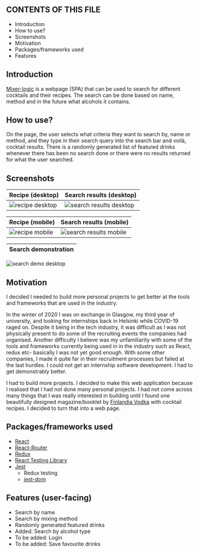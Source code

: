 CONTENTS OF THIS FILE
---------------------

 * Introduction
 * How to use?
 * Screenshots
 * Motivation
 * Packages/frameworks used
 * Features
 
## Introduction
[Mixer-logic](http://mixer-logic.surge.sh) is a webpage (SPA) that can be used to search for different cocktails and their recipes. The search can be done based on name, method and in the future what alcohols it contains.

## How to use?
On the page, the user selects what criteria they want to search by, name or method, and they type in their search query into the search bar and voilà, cocktail results. 
There is a randomly generated list of featured drinks whenever there has been no search done or there were no results returned for what the user searched.

## Screenshots

| Recipe (desktop)   | Search results (desktop) |
|------------|-------------| 
| ![recipe desktop](https://user-images.githubusercontent.com/33485810/86541137-37d1c680-bf13-11ea-9b61-ea9c93a5ecdf.jpg) | ![search results desktop](https://user-images.githubusercontent.com/33485810/86541144-44eeb580-bf13-11ea-9098-e735c92311a3.jpg) |

| Recipe (mobile)   | Search results (mobile) |
|------------|-------------| 
| ![recipe mobile](https://user-images.githubusercontent.com/33485810/86541150-4cae5a00-bf13-11ea-96fb-515dcd81aca2.jpg) | ![search results mobile](https://user-images.githubusercontent.com/33485810/86541158-55069500-bf13-11ea-9709-a2246df7087c.jpg) |

| Search demonstration |
|-------------|
![search demo desktop](https://user-images.githubusercontent.com/33485810/86541209-cba39280-bf13-11ea-8734-f64b323cb1f3.gif)

## Motivation
 I decided I needed to build more personal projects to get better at the tools
 and frameworks that are used in the industry.

In the winter of 2020 I was on exchange in Glasgow, my third year of university,
and looking for internships back in Helsinki while COVID-19 raged on. Despite
it being in the tech industry, it was difficult as I was not physically present 
to do some of the recruiting events the companies had organised. Another 
difficulty I believe was my unfamiliarity with some of the tools and frameworks
currently being used in in the industry such as React, redux etc- basically I 
was not yet good enough. With some other companies, I made it quite far in their
recruitment processes but failed at the last hurdles. I could not get an 
internship software development. I had to get demonstrably better.

I had to build more projects. I decided to make this web application because I 
realised that I had not done many personal projects. I had not come across many 
things that I was really interested in building until I found one beautifully 
designed magazine/booklet by [Finlandia Vodka](https://www.finlandia.com/en/) with cocktail recipes. I decided to turn that into a web page. 

## Packages/frameworks used
* [React](https://reactjs.org/)
* [React-Router](https://reacttraining.com/react-router/)
* [Redux](https://react-redux.js.org/)
* [React Testing Library](https://testing-library.com)
* [Jest](https://jestjs.io/)
  * Redux testing
  * [jest-dom](https://github.com/testing-library/jest-dom#jest-dom)



 ## Features (user-facing)
 * Search by name
 * Search by mixing method
 * Randomly generated featured drinks
 * Added: Search by alcohol type
 * To be added: Login
 * To be added: Save favourite drinks
 
